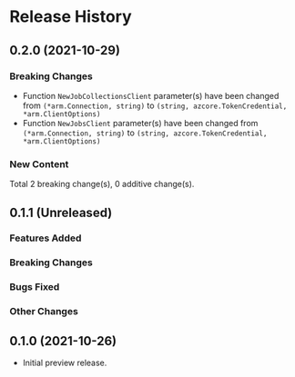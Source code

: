 # Release History

## 0.2.0 (2021-10-29)
### Breaking Changes

- Function `NewJobCollectionsClient` parameter(s) have been changed from `(*arm.Connection, string)` to `(string, azcore.TokenCredential, *arm.ClientOptions)`
- Function `NewJobsClient` parameter(s) have been changed from `(*arm.Connection, string)` to `(string, azcore.TokenCredential, *arm.ClientOptions)`

### New Content


Total 2 breaking change(s), 0 additive change(s).


## 0.1.1 (Unreleased)

### Features Added

### Breaking Changes

### Bugs Fixed

### Other Changes

## 0.1.0 (2021-10-26)

- Initial preview release.
